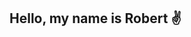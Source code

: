 ## Hello, my name is Robert :v:


<!--
**SyntakticSugar/SyntakticSugar** is a ✨ _special_ ✨ repository because its `README.md` (this file) appears on your GitHub profile.

Here are some ideas to get you started:

- 🔭 I’m currently working on ...
- 🌱 I’m currently learning ...
- 👯 I’m looking to collaborate on ...
- 🤔 I’m looking for help with ...
- 💬 Ask me about ...
- 📫 How to reach me: ...
- 😄 Pronouns: ...
- ⚡ Fun fact: ...

[![Robert's GitHub stats](https://github-readme-stats.vercel.app/api?username=SyntakticSugar)](https://github.com/SyntakticSugar/github-readme-stats)

-->
